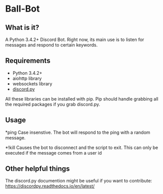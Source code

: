 # Ball-Bot
## What is it?
A Python 3.4.2+ Discord Bot. Right now, its main use is to listen for messages and respond to certain keywords.

## Requirements
* Python 3.4.2+
* aiohttp library
* websockets library
* [discord.py](https://github.com/Rapptz/discord.py)

All these libraries can be installed with pip. Pip should handle grabbing all the required packages if you grab discord.py.

## Usage
*ping
Case insenstive. The bot will respond to the ping with a random message.

*!kill
Causes the bot to disconnect and the script to exit. This can only be executed if the message comes from a user id

## Other helpful things
The discord.py documention might be useful if you want to contribute: https://discordpy.readthedocs.io/en/latest/
